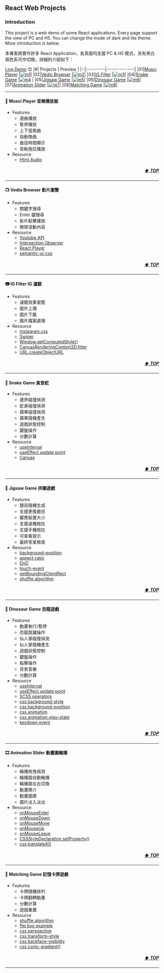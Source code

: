 ## React Web Projects

### Introduction

This project is a web demo of some React applications. Every page support the view of PC and H5. You can change the mode of dark and lite theme. More introduction is below.

本專案將實作許多 React Application，各頁面均支援 PC & H5 模式，另有黑白兩色系可作切換，詳細的介紹如下：

[Live Demo](https://lthong.github.io/react-web-projects) 😊
|#| Projects <a id="project-info"></a> | Preview |
|-:|:---------|:-------------:|
|01|[Musci Player](#01) |[![m1](https://raw.githubusercontent.com/lthong/react-web-projects/master/src/components/Home/assets/imgs/screenShot/m1.jpg)](#01)|
|02|[Vedio Browser](#02) |[![m2](https://raw.githubusercontent.com/lthong/react-web-projects/master/src/components/Home/assets/imgs/screenShot/m2.jpg)](#02)|
|03|[IG Filter](#03) |[![m3](https://raw.githubusercontent.com/lthong/react-web-projects/master/src/components/Home/assets/imgs/screenShot/m3.jpg)](#03)|
|04|[Snake Game](#04) |[![m4](https://raw.githubusercontent.com/lthong/react-web-projects/master/src/components/Home/assets/imgs/screenShot/m4.jpg)](#04) |
|05|[Jigsaw Game](#05) |[![m5](https://raw.githubusercontent.com/lthong/react-web-projects/master/src/components/Home/assets/imgs/screenShot/m5.jpg)](#05)|
|06|[Dinosaur Game](#06) |[![m6](https://raw.githubusercontent.com/lthong/react-web-projects/master/src/components/Home/assets/imgs/screenShot/m6.jpg)](#06)|
|07|[Animation Slider](#07) |[![m7](https://raw.githubusercontent.com/lthong/react-web-projects/master/src/components/Home/assets/imgs/screenShot/m7.jpg)](#07)|
|08|[Matching Game](#07) |[![m8](https://raw.githubusercontent.com/lthong/react-web-projects/master/src/components/Home/assets/imgs/screenShot/m8.jpg)](#08)|

---

#### 🎸 Musci Player 音樂播放器 <a id="01"></a>

- Features
  - 選曲播放
  - 暫停播放
  - 上下首換曲
  - 自動換曲
  - 曲目時間顯示
  - 音軌拖拉播放
- Resource
  - [Html Audio](https://developer.mozilla.org/zh-CN/docs/Web/HTML/Element/audio)

##### <div style='text-align: right'>[⬆ TOP](#project-info)</div>

---

#### 📺 Vedio Browser 影片瀏覽<a id="02"></a>

- Features
  - 關鍵字搜尋
  - Enter 鍵搜尋
  - 影片點擊播放
  - 無限滾動內容
- Resource
  - [Youtube API](https://developers.google.com/youtube/v3/docs/search/list)
  - [Intersection Observer](https://developer.mozilla.org/en-US/docs/Web/API/Intersection_Observer_API)
  - [React Player](https://github.com/CookPete/react-player)
  - [semantic-ui-css](https://semantic-ui.com/)

##### <div style='text-align: right'>[⬆ TOP](#project-info)</div>

---

#### 📷 IG Filter IG 濾鏡<a id="03"></a>

- Features
  - 濾鏡效果瀏覽
  - 圖片上傳
  - 圖片下載
  - 圖片檔案處理
- Resource
  - [instagram.css](https://github.com/picturepan2/instagram.css)
  - [Swiper](https://github.com/nolimits4web/swiper)
  - [Window.getComputedStyle()](https://developer.mozilla.org/zh-TW/docs/Web/API/Window/getComputedStyle)
  - [CanvasRenderingContext2D.filter](https://developer.mozilla.org/en-US/docs/Web/API/CanvasRenderingContext2D/filter)
  - [URL.createObjectURL](https://developer.mozilla.org/en-US/docs/Web/API/URL/createObjectURL)

##### <div style='text-align: right'>[⬆ TOP](#project-info)</div>

---

#### 🐍 Snake Game 貪食蛇<a id="04"></a>

- Features
  - 邊界碰撞偵測
  - 蛇身碰撞偵測
  - 蘋果碰撞偵測
  - 蘋果隨機產生
  - 遊戲狀態控制
  - 鍵盤操作
  - 分數計算
- Resource
  - [useInterval](https://www.30secondsofcode.org/articles/s/react-use-interval-explained)
  - [useEffect update point](https://zh-hant.reactjs.org/docs/hooks-effect.html#explanation-why-effects-run-on-each-update)
  - [Canvas](https://developer.mozilla.org/zh-TW/docs/Web/API/Canvas_API/Tutorial)
  <!-- - [requestAnimationFrame](https://developer.mozilla.org/zh-TW/docs/Web/API/window/requestAnimationFrame) -->

##### <div style='text-align: right'>[⬆ TOP](#project-info)</div>

---

#### 🧩 Jigsaw Game 拼圖遊戲<a id="05"></a>

- Features
  - 題目隨機生成
  - 支援更換題目
  - 響應裝置大小
  - 支援桌機拖拉
  - 支援手機拖拉
  - 可查看提示
  - 最終答案檢查
- Resource
  - [background-position](https://developer.mozilla.org/en-US/docs/Web/CSS/background-position)
  - [aspect-ratio](https://developer.mozilla.org/en-US/docs/Web/CSS/aspect-ratio)
  - [DnD](https://pjchender.dev/html/html-drag-and-drop/)
  - [touch-event](https://developer.mozilla.org/zh-CN/docs/Web/API/Touch_events)
  - [getBoundingClientRect](https://developer.mozilla.org/zh-CN/docs/Web/API/Element/getBoundingClientRect)
  - [shuffle algorithm](https://chupai.github.io/posts/2008/shuffle_algorithm/)

##### <div style='text-align: right'>[⬆ TOP](#project-info)</div>

---

#### 🦖 Dinosaur Game 恐龍遊戲<a id="06"></a>

- Features
  - 動畫執行/暫停
  - 恐龍跳躍操作
  - 仙人掌碰撞偵測
  - 仙人掌隨機產生
  - 遊戲狀態控制
  - 鍵盤操作
  - 點擊操作
  - 背景音樂
  - 分數計算
- Resource
  - [useInterval](https://www.30secondsofcode.org/articles/s/react-use-interval-explained)
  - [useEffect update point](https://zh-hant.reactjs.org/docs/hooks-effect.html#explanation-why-effects-run-on-each-update)
  - [SCSS operators](https://sass-lang.com/documentation/operators)
  - [css background-style](https://developer.mozilla.org/zh-CN/docs/Web/CSS/background-image)
  - [css background-position](https://developer.mozilla.org/zh-CN/docs/Web/CSS/background-position)
  - [css animation](https://developer.mozilla.org/zh-CN/docs/Web/CSS/animation)
  - [css animation-play-state](https://developer.mozilla.org/en-US/docs/Web/CSS/animation-play-state)
  - [keydown event](https://developer.mozilla.org/en-US/docs/Web/API/Element/keydown_event)

##### <div style='text-align: right'>[⬆ TOP](#project-info)</div>

---

#### 🎞 Animation Slider 動畫圖輪播<a id="07"></a>

- Features
  - 輪播拖曳偵測
  - 輪播圖自動輪播
  - 輪播圖左右切換
  - 動畫簡介
  - 動畫圖庫
  - 圖片淡入淡出
- Resource
  - [onMouseEnter](https://developer.mozilla.org/zh-CN/docs/Web/API/Element/mouseenter_event)
  - [onMouseDown](https://developer.mozilla.org/zh-CN/docs/Web/API/Element/mousedown_event)
  - [onMouseMove](https://developer.mozilla.org/zh-CN/docs/Web/API/Element/mousemove_event)
  - [onMouseUp](https://developer.mozilla.org/zh-CN/docs/Web/API/Element/mouseup_event)
  - [onMouseLeave](https://developer.mozilla.org/zh-CN/docs/Web/API/Element/mouseleave_event)
  - [CSSStyleDeclaration.setProperty()](https://developer.mozilla.org/zh-CN/docs/Web/API/CSSStyleDeclaration/setProperty)
  - [css translateX()](https://developer.mozilla.org/zh-CN/docs/Web/CSS/transform-function/translateX)

##### <div style='text-align: right'>[⬆ TOP](#project-info)</div>

---

#### 🙈 Matching Game 記憶卡牌遊戲<a id="08"></a>

- Features
  - 卡牌隨機排列
  - 卡牌翻轉動畫
  - 分數計算
  - 遊戲重置
- Resource
  - [shuffle algorithm](https://chupai.github.io/posts/2008/shuffle_algorithm/)
  - [flip box example](https://www.w3schools.com/howto/howto_css_flip_box.asp)
  - [css perspective](https://developer.mozilla.org/zh-CN/docs/Web/CSS/perspective)
  - [css transform-style](https://developer.mozilla.org/zh-CN/docs/Web/CSS/transform-style)
  - [css backface-visibility](https://developer.mozilla.org/zh-CN/docs/Web/CSS/backface-visibility)
  - [css conic-gradient()](https://developer.mozilla.org/zh-CN/docs/Web/CSS/gradient/conic-gradient)

##### <div style='text-align: right'>[⬆ TOP](#project-info)</div>

---

